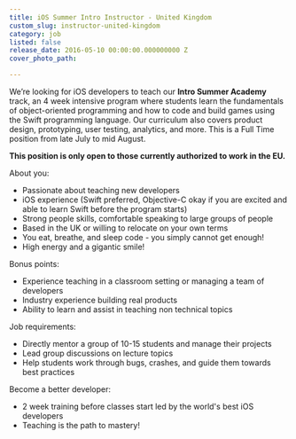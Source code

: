 ```yaml
---
title: iOS Summer Intro Instructor - United Kingdom
custom_slug: instructor-united-kingdom
category: job
listed: false
release_date: 2016-05-10 00:00:00.000000000 Z
cover_photo_path: 

---
```

We’re looking for iOS developers to teach our <b>Intro Summer Academy</b> track, an 4 week intensive program where students learn the fundamentals of object-oriented programming and how to code and build games using the Swift programming language. Our curriculum also covers product design, prototyping, user testing, analytics, and more. This is a Full Time position from late July to mid August.

<b>This position is only open to those currently authorized to work in the EU.</b>

About you:

- Passionate about teaching new developers
- iOS experience (Swift preferred, Objective-C okay if you are excited and able to learn Swift before the program starts)
- Strong people skills, comfortable speaking to large groups of people
- Based in the UK or willing to relocate on your own terms
- You eat, breathe, and sleep code - you simply cannot get enough!
- High energy and a gigantic smile!

Bonus points:

- Experience teaching in a classroom setting or managing a team of developers
- Industry experience building real products
- Ability to learn and assist in teaching non technical topics

Job requirements:

- Directly mentor a group of 10-15 students and manage their projects
- Lead group discussions on lecture topics
- Help students work through bugs, crashes, and guide them towards best practices

Become a better developer:

- 2 week training before classes start led by the world's best iOS developers
- Teaching is the path to mastery!
